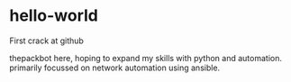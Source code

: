 # hello-world
First crack at github

thepackbot here, hoping to expand my skills with python and automation.  primarily focussed on network automation using ansible.
